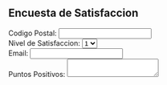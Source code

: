 <!DOCTYPE html>
<html>
  <head>
    <meta charset="utf-6">
    <h2>Encuesta de Satisfaccion</h2>
  </head>
  <body>
    <from method="post" action="miservidor.php">
      <div>
        <label for=”cp”>Codigo Postal:</label>
        <input id=”cp” type=”number”>
      </div>
      <div>
        <label for=”satisfaccion”>Nivel de Satisfaccion:</label>
        <select id=”satisfaccion”>
        <option value=”1”>1</option>
        <option value=”2”>2</option>
        <option value=”3”>3</option>
        <option value=”4”>4</option>
        <option value=”5”>5</option>
        </select>
      </div>
      <div>
        <label for=”email”>Email:</label>
        <input id=”email” type=”text”>
      </div>
      <div>
        <label for=”puntos”>Puntos Positivos:</label>
        <textarea id=”puntos”></textarea>
      </div>
    </form>
  </body>
</html>

